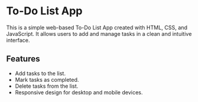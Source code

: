# To-Do List App

This is a simple web-based To-Do List App created with HTML, CSS, and JavaScript. It allows users to add and manage tasks in a clean and intuitive interface.


## Features

- Add tasks to the list.
- Mark tasks as completed.
- Delete tasks from the list.
- Responsive design for desktop and mobile devices.


